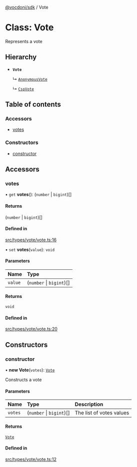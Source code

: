 [@vocdoni/sdk](/sdk) / Vote

# Class: Vote

Represents a vote

## Hierarchy

- **`Vote`**

  ↳ [`AnonymousVote`](AnonymousVote)

  ↳ [`CspVote`](CspVote)

## Table of contents

### Accessors

- [votes](Vote#votes)

### Constructors

- [constructor](Vote#constructor)

## Accessors

### votes

• `get` **votes**(): (`number` \| `bigint`)[]

#### Returns

(`number` \| `bigint`)[]

#### Defined in

[src/types/vote/vote.ts:16](https://github.com/vocdoni/vocdoni-sdk/blob/179c92b4cecfec787d968dc02b519f64ee15c5d3/src/types/vote/vote.ts#L16)

• `set` **votes**(`value`): `void`

#### Parameters

| Name | Type |
| :------ | :------ |
| `value` | (`number` \| `bigint`)[] |

#### Returns

`void`

#### Defined in

[src/types/vote/vote.ts:20](https://github.com/vocdoni/vocdoni-sdk/blob/179c92b4cecfec787d968dc02b519f64ee15c5d3/src/types/vote/vote.ts#L20)

## Constructors

### constructor

• **new Vote**(`votes`): [`Vote`](Vote)

Constructs a vote

#### Parameters

| Name | Type | Description |
| :------ | :------ | :------ |
| `votes` | (`number` \| `bigint`)[] | The list of votes values |

#### Returns

[`Vote`](Vote)

#### Defined in

[src/types/vote/vote.ts:12](https://github.com/vocdoni/vocdoni-sdk/blob/179c92b4cecfec787d968dc02b519f64ee15c5d3/src/types/vote/vote.ts#L12)
